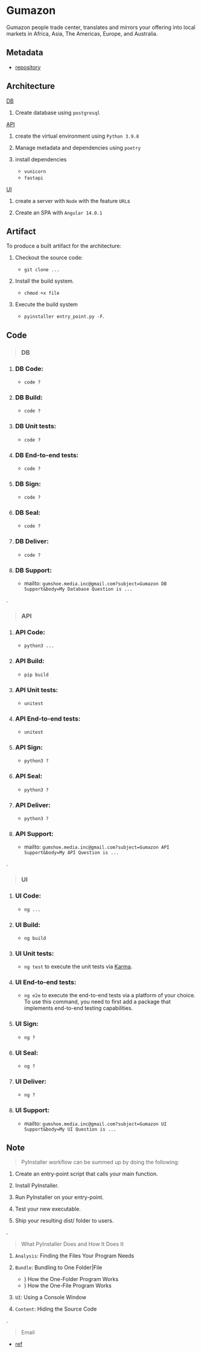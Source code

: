 # Gumazon

Gumazon people trade center, translates and mirrors your offering into local markets in Africa, Asia, The Americas, Europe, and Australia.


## Metadata

- [repository](https://github.com/gumshoe00/gumazoncontainer/tree/main)


## Architecture

[DB](https://github.com/gumshoe00/gumazoncontainer/blob/main/README.md#db)

1. Create database using `postgresql`



[API](https://github.com/gumshoe00/gumazoncontainer/blob/main/README.md#api)

1. create the virtual environment using `Python 3.9.8`


2. Manage metadata and dependencies using `poetry`


3. install dependencies
   * `vunicorn`
   * `fastapi`


[UI](https://github.com/gumshoe00/gumazoncontainer/blob/main/README.md#ui)

1. create a server with `Node` with the feature `URL`s


2. Create an SPA with `Angular 14.0.1`


## Artifact

To produce a built artifact for the architecture:

1. Checkout the source code:
   - `git clone ... `
  

2. Install the build system.
   - `chmod +x file`


3. Execute the build system
   - `pyinstaller entry_point.py -F`.


## Code

> ### DB

1. ### DB Code:
   - `code ?`

2. ### DB Build:
   - `code ?`

3. ### DB Unit tests:
   - `code ?`

4. ### DB End-to-end tests:
   - `code ?`

5. ### DB Sign:
   - `code ?`

6. ### DB Seal:
   - `code ?`

7. ### DB Deliver:
   - `code ?`

8. ### DB Support:
   - mailto: `gumshoe.media.inc@gmail.com?subject=Gumazon DB Support&body=My Database Question is ...`

.

> ### API

1. ### API Code:
   - `python3 ...`

2. ### API Build:
   - `pip build`

3. ### API Unit tests:
   - `unitest`

4. ### API End-to-end tests:
   - `unitest`

5. ### API Sign:
   - `python3 ?`

6. ### API Seal:
   - `python3 ?`

7. ### API Deliver:
   - `python3 ?`

8. ### API Support:
   - mailto: `gumshoe.media.inc@gmail.com?subject=Gumazon API Support&body=My API Question is ...`

.

> ### UI

1. ### UI Code:
   - `ng ...`

2. ### UI Build:
   - `ng build`

3. ### UI Unit tests:
   - `ng test` to execute the unit tests via [Karma](https://karma-runner.github.io).

4. ### UI End-to-end tests:
   - `ng e2e` to execute the end-to-end tests via a platform of your choice.  To use this command, you need to first add a package that implements end-to-end testing capabilities.

5. ### UI Sign:
   - `ng ?`

6. ### UI Seal:
   - `ng ?`

7. ### UI Deliver:
   - `ng ?`

8. ### UI Support:
   - mailto: `gumshoe.media.inc@gmail.com?subject=Gumazon UI Support&body=My UI Question is ...`


## Note

> PyInstaller workflow can be summed up by doing the following:
1. Create an entry-point script that calls your main function.


2. Install PyInstaller.


3. Run PyInstaller on your entry-point.


4. Test your new executable.


5. Ship your resulting dist/ folder to users.

.

> What PyInstaller Does and How It Does It
1. `Analysis`: Finding the Files Your Program Needs


2. `Bundle`: Bundling to One Folder|File
   * ) How the One-Folder Program Works
   * ) How the One-File Program Works


3. `UI`: Using a Console Window


4. `Content`: Hiding the Source Code

.

> Email

- [ref](https://docs.python.org/3/library/email.examples.html)


